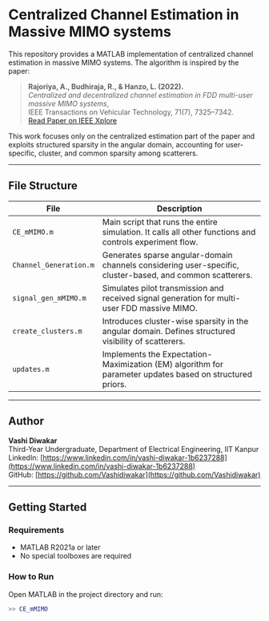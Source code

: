 # Centralized Channel Estimation in Massive MIMO systems

This repository provides a MATLAB implementation of centralized channel estimation in massive MIMO systems. The algorithm is inspired by the paper:

> **Rajoriya, A., Budhiraja, R., & Hanzo, L. (2022).**  
> _Centralized and decentralized channel estimation in FDD multi-user massive MIMO systems_,  
> IEEE Transactions on Vehicular Technology, 71(7), 7325–7342.  
> [Read Paper on IEEE Xplore](https://ieeexplore.ieee.org/document/9816249)

This work focuses only on the centralized estimation part of the paper and exploits structured sparsity in the angular domain, accounting for user-specific, cluster, and common sparsity among scatterers.

---

## File Structure

| File                  | Description |
|-----------------------|-------------|
| `CE_mMIMO.m`          | Main script that runs the entire simulation. It calls all other functions and controls experiment flow. |
| `Channel_Generation.m`| Generates sparse angular-domain channels considering user-specific, cluster-based, and common scatterers. |
| `signal_gen_mMIMO.m`  | Simulates pilot transmission and received signal generation for multi-user FDD massive MIMO. |
| `create_clusters.m`   | Introduces cluster-wise sparsity in the angular domain. Defines structured visibility of scatterers. |
| `updates.m`           | Implements the Expectation-Maximization (EM) algorithm for parameter updates based on structured priors. |

---

## Author

**Vashi Diwakar**  
Third-Year Undergraduate, Department of Electrical Engineering, IIT Kanpur  
LinkedIn: [https://www.linkedin.com/in/vashi-diwakar-1b6237288](https://www.linkedin.com/in/vashi-diwakar-1b6237288)  
GitHub: [https://github.com/Vashidiwakar](https://github.com/Vashidiwakar)

---

## Getting Started

### Requirements
- MATLAB R2021a or later
- No special toolboxes are required

### How to Run
Open MATLAB in the project directory and run:

```matlab
>> CE_mMIMO
